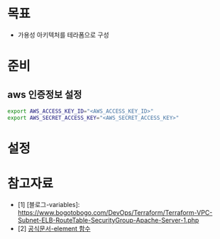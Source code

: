 # 목표
* 가용성 아키텍처를 테라폼으로 구성

# 준비
## aws 인증정보 설정
```sh
export AWS_ACCESS_KEY_ID="<AWS_ACCESS_KEY_ID>"
export AWS_SECRET_ACCESS_KEY="<AWS_SECRET_ACCESS_KEY>"
```

# 설정


# 참고자료
* [1] [블로그-variables]: https://www.bogotobogo.com/DevOps/Terraform/Terraform-VPC-Subnet-ELB-RouteTable-SecurityGroup-Apache-Server-1.php
* [2] [공식문서-element 함수](https://www.terraform.io/docs/language/functions/element.html)